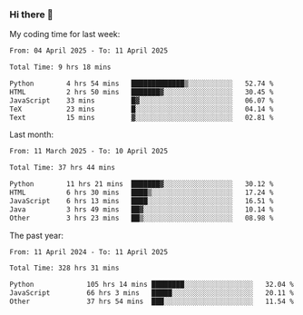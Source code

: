 ### Hi there 👋

My coding time for last week:

<!--START_SECTION:week-->

```txt
From: 04 April 2025 - To: 11 April 2025

Total Time: 9 hrs 18 mins

Python        4 hrs 54 mins   █████████████▒░░░░░░░░░░░   52.74 %
HTML          2 hrs 50 mins   ███████▓░░░░░░░░░░░░░░░░░   30.45 %
JavaScript    33 mins         █▓░░░░░░░░░░░░░░░░░░░░░░░   06.07 %
TeX           23 mins         █░░░░░░░░░░░░░░░░░░░░░░░░   04.14 %
Text          15 mins         ▓░░░░░░░░░░░░░░░░░░░░░░░░   02.81 %
```

<!--END_SECTION:week-->

Last month:

<!--START_SECTION:month-->

```txt
From: 11 March 2025 - To: 10 April 2025

Total Time: 37 hrs 44 mins

Python        11 hrs 21 mins  ███████▓░░░░░░░░░░░░░░░░░   30.12 %
HTML          6 hrs 30 mins   ████▒░░░░░░░░░░░░░░░░░░░░   17.24 %
JavaScript    6 hrs 13 mins   ████░░░░░░░░░░░░░░░░░░░░░   16.51 %
Java          3 hrs 49 mins   ██▓░░░░░░░░░░░░░░░░░░░░░░   10.14 %
Other         3 hrs 23 mins   ██▒░░░░░░░░░░░░░░░░░░░░░░   08.98 %
```

<!--END_SECTION:month-->

The past year:

<!--START_SECTION:year-->

```txt
From: 11 April 2024 - To: 11 April 2025

Total Time: 328 hrs 31 mins

Python             105 hrs 14 mins ████████░░░░░░░░░░░░░░░░░   32.04 %
JavaScript         66 hrs 3 mins   █████░░░░░░░░░░░░░░░░░░░░   20.11 %
Other              37 hrs 54 mins  ███░░░░░░░░░░░░░░░░░░░░░░   11.54 %
```

<!--END_SECTION:year-->
